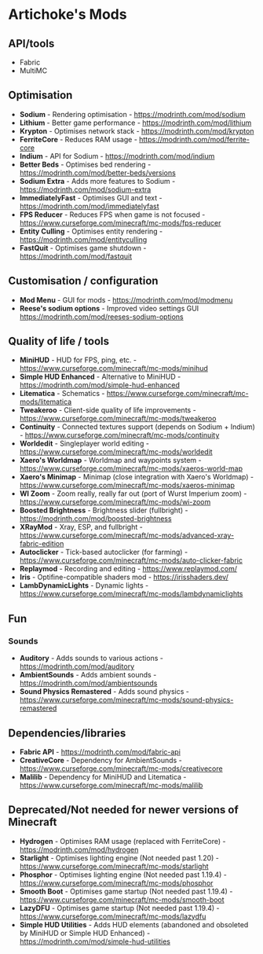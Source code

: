 # Artichoke's Mods

## API/tools

- Fabric
- MultiMC

## Optimisation

- **Sodium** - Rendering optimisation - <https://modrinth.com/mod/sodium>
- **Lithium** - Better game performance - <https://modrinth.com/mod/lithium>
- **Krypton** - Optimises network stack - <https://modrinth.com/mod/krypton>
- **FerriteCore** - Reduces RAM usage - <https://modrinth.com/mod/ferrite-core>
- **Indium** - API for Sodium - <https://modrinth.com/mod/indium>
- **Better Beds** - Optimises bed rendering - <https://modrinth.com/mod/better-beds/versions>
- **Sodium Extra** - Adds more features to Sodium - <https://modrinth.com/mod/sodium-extra>
- **ImmediatelyFast** - Optimises GUI and text - <https://modrinth.com/mod/immediatelyfast>
- **FPS Reducer** - Reduces FPS when game is not focused - <https://www.curseforge.com/minecraft/mc-mods/fps-reducer>
- **Entity Culling** - Optimises entity rendering - <https://modrinth.com/mod/entityculling>
- **FastQuit** - Optimises game shutdown - <https://modrinth.com/mod/fastquit>

## Customisation / configuration

- **Mod Menu** - GUI for mods - <https://modrinth.com/mod/modmenu>
- **Reese's sodium options** - Improved video settings GUI <https://modrinth.com/mod/reeses-sodium-options>

## Quality of life / tools

- **MiniHUD** - HUD for FPS, ping, etc. - <https://www.curseforge.com/minecraft/mc-mods/minihud>
- **Simple HUD Enhanced** - Alternative to MiniHUD - <https://modrinth.com/mod/simple-hud-enhanced>
- **Litematica** - Schematics - <https://www.curseforge.com/minecraft/mc-mods/litematica>
- **Tweakeroo** - Client-side quality of life improvements - <https://www.curseforge.com/minecraft/mc-mods/tweakeroo>
- **Continuity** - Connected textures support (depends on Sodium + Indium) - <https://www.curseforge.com/minecraft/mc-mods/continuity>
- **Worldedit** - Singleplayer world editing - <https://www.curseforge.com/minecraft/mc-mods/worldedit>
- **Xaero's Worldmap** - Worldmap and waypoints system - <https://www.curseforge.com/minecraft/mc-mods/xaeros-world-map>
- **Xaero's Minimap** - Minimap (close integration with Xaero's Worldmap) - <https://www.curseforge.com/minecraft/mc-mods/xaeros-minimap>
- **WI Zoom** - Zoom really, really far out (port of Wurst Imperium zoom) - <https://www.curseforge.com/minecraft/mc-mods/wi-zoom>
- **Boosted Brightness** - Brightness slider (fullbright) - <https://modrinth.com/mod/boosted-brightness>
- **XRayMod** - Xray, ESP, and fullbright - <https://www.curseforge.com/minecraft/mc-mods/advanced-xray-fabric-edition>
- **Autoclicker** - Tick-based autoclicker (for farming) - <https://www.curseforge.com/minecraft/mc-mods/auto-clicker-fabric>
- **Replaymod** - Recording and editing - <https://www.replaymod.com/>
- **Iris** - Optifine-compatible shaders mod - <https://irisshaders.dev/>
- **LambDynamicLights** - Dynamic lights - <https://www.curseforge.com/minecraft/mc-mods/lambdynamiclights>

## Fun

### Sounds

- **Auditory** - Adds sounds to various actions - <https://modrinth.com/mod/auditory>
- **AmbientSounds** - Adds ambient sounds - <https://modrinth.com/mod/ambientsounds>
- **Sound Physics Remastered** - Adds sound physics - <https://www.curseforge.com/minecraft/mc-mods/sound-physics-remastered>

## Dependencies/libraries

- **Fabric API** - <https://modrinth.com/mod/fabric-api>
- **CreativeCore** - Dependency for AmbientSounds - <https://www.curseforge.com/minecraft/mc-mods/creativecore>
- **Malilib** - Dependency for MiniHUD and Litematica - <https://www.curseforge.com/minecraft/mc-mods/malilib>

## Deprecated/Not needed for newer versions of Minecraft

- **Hydrogen** - Optimises RAM usage (replaced with FerriteCore) - <https://modrinth.com/mod/hydrogen>
- **Starlight** - Optimises lighting engine (Not needed past 1.20) - <https://www.curseforge.com/minecraft/mc-mods/starlight>
- **Phosphor** - Optimises lighting engine (Not needed past 1.19.4) - <https://www.curseforge.com/minecraft/mc-mods/phosphor>
- **Smooth Boot** - Optimises game startup (Not needed past 1.19.4) - <https://www.curseforge.com/minecraft/mc-mods/smooth-boot>
- **LazyDFU** - Optimises game startup (Not needed past 1.19.4) - <https://www.curseforge.com/minecraft/mc-mods/lazydfu>
- **Simple HUD Utilities** - Adds HUD elements (abandoned and obsoleted by MiniHUD or Simple HUD Enhanced) - <https://modrinth.com/mod/simple-hud-utilities>
